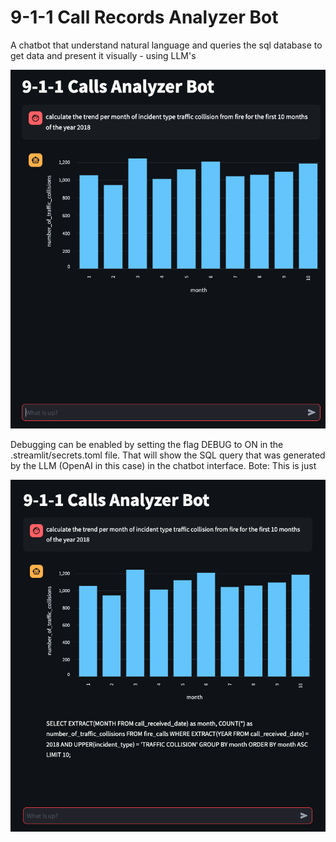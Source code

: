 # 9-1-1 Call Records Analyzer Bot
A chatbot that understand natural language and queries the sql database to get data and present it visually - using LLM's

![Bot snapshot without DEBUG enabled](images/call-chatbot-00.png)

Debugging can be enabled by setting the flag DEBUG to ON in the .streamlit/secrets.toml file. That will show the SQL query that was generated by the LLM (OpenAI in this case) in the chatbot interface. 
Bote: This is just 

![Bot snapshot without DEBUG enabled](images/call-chatbot.png)
